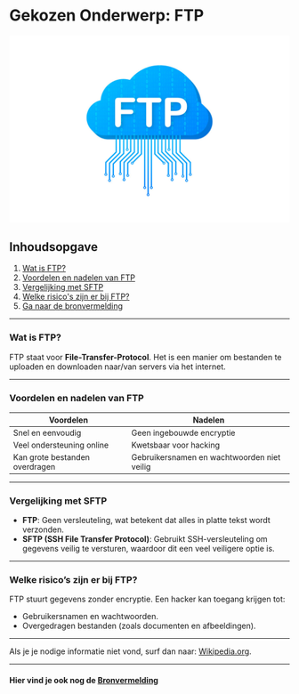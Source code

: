 # Gekozen Onderwerp: FTP

![img](FTP-File-Transfer-Icon-FTP-Technology-Graphics-17420597-1.jpg)

## Inhoudsopgave
1. [Wat is FTP?](#wat-is-ftp)
2. [Voordelen en nadelen van FTP](#voordelen-en-nadelen-van-ftp)
3. [Vergelijking met SFTP](#vergelijking-met-sftp)
4. [Welke risico's zijn er bij FTP?](#welke-risicos-zijn-er-bij-ftp)
5. [Ga naar de bronvermelding](#hier-vind-je-ook-nog-de-bronvermelding)


---

### Wat is FTP?
FTP staat voor **File-Transfer-Protocol**. Het is een manier om bestanden te uploaden en downloaden
naar/van servers via het internet.

---

### Voordelen en nadelen van FTP
| **Voordelen**                        | **Nadelen**                                    |
| --- | --- |
| Snel en eenvoudig                    | Geen ingebouwde encryptie                      |
| Veel ondersteuning online            | Kwetsbaar voor hacking                         |
| Kan grote bestanden overdragen       | Gebruikersnamen en wachtwoorden niet veilig    |

---

### Vergelijking met SFTP
- **FTP**: Geen versleuteling, wat betekent dat alles in platte tekst wordt verzonden.  
- **SFTP (SSH File Transfer Protocol)**: Gebruikt SSH-versleuteling om gegevens veilig te versturen, waardoor dit een veel veiligere optie is.

---
### Welke risico’s zijn er bij FTP?
FTP stuurt gegevens zonder encryptie. Een hacker kan toegang krijgen tot:
- Gebruikersnamen en wachtwoorden.
- Overgedragen bestanden (zoals documenten en afbeeldingen).

---
Als je je nodige informatie niet vond, surf dan naar: [Wikipedia.org](https://nl.wikipedia.org/wiki/File_Transfer_Protocol).

---
#### Hier vind je ook nog de [Bronvermelding](pagina2.md)
